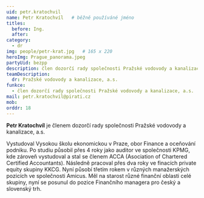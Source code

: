 ```yaml
---
uid: petr.kratochvil
name: Petr Kratochvíl  	# běžně používáné jméno
titles:
  before: Ing. 
  after: 
category:
  - dr
img: people/petr-krat.jpg   # 165 x 220
heroImg: Prague_panorama.jpeg
partyUid: bezpp
description: člen dozorčí rady společnosti Pražské vodovody a kanalizace, a.s.
teamDescription:
  dr: Pražské vodovody a kanalizace, a.s.
funkce:
  - člen dozorčí rady společnosti Pražské vodovody a kanalizace, a.s.
mail: petr.kratochvil@pirati.cz
mob:
orddr: 18	  
---
```


**Petr Kratochvíl** je členem dozorčí rady společnosti Pražské vodovody a kanalizace, a.s.

Vystudoval Vysokou školu ekonomickou v Praze, obor Finance a oceňování podniku. Po studiu působil přes 4 roky jako auditor ve společnosti KPMG, kde zároveň vystudoval a stal se členem ACCA (Asociation of Chartered Certified Accountants). Následně pracoval přes dva roky ve finacích private equity skupiny KKCG. Nyní působí třetím rokem v různých manažerských pozicích ve společnosti Amicus. Měl na starost různé finanční oblasti celé skupiny, nyní se posunul do pozice Finančního managera pro český a slovenský trh.

